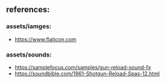 ## references:
### assets/iamges:
- https://www.flaticon.com

### assets/sounds:
- https://samplefocus.com/samples/gun-reload-sound-fx
- https://soundbible.com/1961-Shotgun-Reload-Spas-12.html